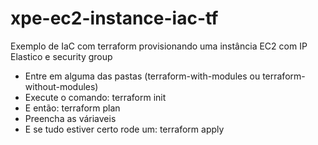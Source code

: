 # xpe-ec2-instance-iac-tf
Exemplo de IaC com terraform provisionando uma instância EC2 com IP Elastico e security group

- Entre em alguma das pastas (terraform-with-modules ou terraform-without-modules)
- Execute o comando: terraform init
- E então: terraform plan
- Preencha as váriaveis
- E se tudo estiver certo rode um: terraform apply